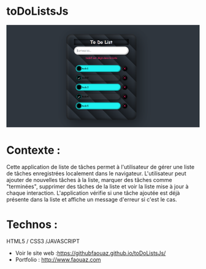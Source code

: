 # toDoListsJs

![toDoList](img.png?raw=true "to do list")

# Contexte :

Cette application de liste de tâches permet à l'utilisateur de gérer une liste de tâches enregistrées localement dans le navigateur. L'utilisateur peut ajouter de nouvelles tâches à la liste, marquer des tâches comme "terminées", supprimer des tâches de la liste et voir la liste mise à jour à chaque interaction.
L'application vérifie si une tâche ajoutée est déjà présente dans la liste et affiche un message d'erreur si c'est le cas.

# Technos :

HTML5 / CSS3 /JAVASCRIPT

- Voir le site web :https://githubfaouaz.github.io/toDoListsJs/
- Portfolio : http://www.faouaz.com
